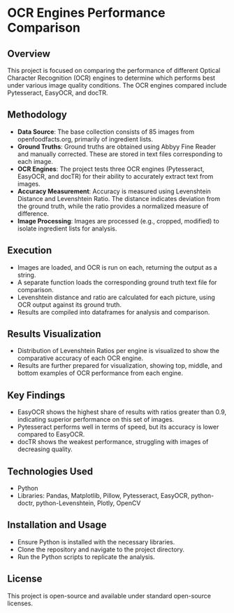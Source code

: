 # OCR Engines Performance Comparison

## Overview
This project is focused on comparing the performance of different Optical Character Recognition (OCR) engines to determine which performs best under various image quality conditions. The OCR engines compared include Pytesseract, EasyOCR, and docTR.

## Methodology
- **Data Source**: The base collection consists of 85 images from openfoodfacts.org, primarily of ingredient lists.
- **Ground Truths**: Ground truths are obtained using Abbyy Fine Reader and manually corrected. These are stored in text files corresponding to each image.
- **OCR Engines**: The project tests three OCR engines (Pytesseract, EasyOCR, and docTR) for their ability to accurately extract text from images.
- **Accuracy Measurement**: Accuracy is measured using Levenshtein Distance and Levenshtein Ratio. The distance indicates deviation from the ground truth, while the ratio provides a normalized measure of difference.
- **Image Processing**: Images are processed (e.g., cropped, modified) to isolate ingredient lists for analysis.

## Execution
- Images are loaded, and OCR is run on each, returning the output as a string.
- A separate function loads the corresponding ground truth text file for comparison.
- Levenshtein distance and ratio are calculated for each picture, using OCR output against its ground truth.
- Results are compiled into dataframes for analysis and comparison.

## Results Visualization
- Distribution of Levenshtein Ratios per engine is visualized to show the comparative accuracy of each OCR engine.
- Results are further prepared for visualization, showing top, middle, and bottom examples of OCR performance from each engine.

## Key Findings
- EasyOCR shows the highest share of results with ratios greater than 0.9, indicating superior performance on this set of images.
- Pytesseract performs well in terms of speed, but its accuracy is lower compared to EasyOCR.
- docTR shows the weakest performance, struggling with images of decreasing quality.

## Technologies Used
- Python
- Libraries: Pandas, Matplotlib, Pillow, Pytesseract, EasyOCR, python-doctr, python-Levenshtein, Plotly, OpenCV

## Installation and Usage
- Ensure Python is installed with the necessary libraries.
- Clone the repository and navigate to the project directory.
- Run the Python scripts to replicate the analysis.

## License
This project is open-source and available under standard open-source licenses.
